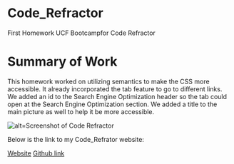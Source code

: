 # Code_Refractor
First Homework UCF Bootcampfor Code Refractor

# Summary of Work
This homework worked on utilizing semantics to make the CSS more accessible.  It already incorporated the tab feature to go to different links. We added an id to the Search Engine Optimization header so the tab could open at the Search Engine Optimization section.  We added a title to the main picture as well to help it be more accessible.  

![alt=Screenshot of Code Refractor](./assets/images/screencapture-canro2b-github-io-Code-Refractor-2022-03-24-20_14_03.png)

Below is the link to my Code_Refrator website:

[Website](https://canro2b.github.io/Code_Refractor/)
[Github link](https://canro2b.github.io/Code_Refractor/)



